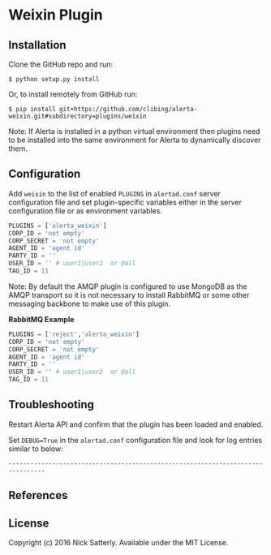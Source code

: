 Weixin Plugin
=====================

Installation
------------

Clone the GitHub repo and run:

    $ python setup.py install

Or, to install remotely from GitHub run:

    $ pip install git+https://github.com/clibing/alerta-weixin.git#subdirectory=plugins/weixin

Note: If Alerta is installed in a python virtual environment then plugins
need to be installed into the same environment for Alerta to dynamically
discover them.

Configuration
-------------

Add `weixin` to the list of enabled `PLUGINS` in `alertad.conf` server
configuration file and set plugin-specific variables either in the
server configuration file or as environment variables.

```python
PLUGINS = ['alerta_weixin']
CORP_ID = 'not empty'
CORP_SECRET = 'not empty'
AGENT_ID = 'agent id'
PARTY_ID = ''
USER_ID = '' # user1|user2  or @all
TAG_ID = 11
```

Note: By default the AMQP plugin is configured to use MongoDB as the
AMQP transport so it is not necessary to install RabbitMQ or some other
messaging backbone to make use of this plugin.

**RabbitMQ Example**

```python
PLUGINS = ['reject','alerta_weixin']
CORP_ID = 'not empty'
CORP_SECRET = 'not empty'
AGENT_ID = 'agent id'
PARTY_ID = ''
USER_ID = '' # user1|user2  or @all
TAG_ID = 11
```

Troubleshooting
---------------

Restart Alerta API and confirm that the plugin has been loaded and enabled.

Set `DEBUG=True` in the `alertad.conf` configuration file and look for log
entries similar to below:

```
--------------------------------------------------------------------------------
```

References
----------

License
-------

Copyright (c) 2016 Nick Satterly. Available under the MIT License.
